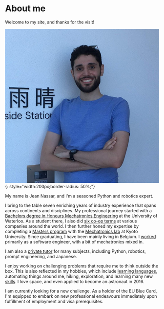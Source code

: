 # About me

Welcome to my site, and thanks for the visit!

![Jean Nassar (Obligatory photo)](assets/images/jean.png){: style="width:200px;border-radius: 50%;"}


My name is Jean Nassar, and I'm a seasoned Python and robotics expert.

I bring to the table seven enriching years of industry experience that spans across continents and disciplines.
My professional journey started with a [Bachelors degree in Honours Mechatronics Engineering](cv/education/uwaterloo) at the University of Waterloo.
As a student there, I also did [six co-op terms](cv/work_experience/coop) at various companies around the world.
I then further honed my expertise by completing a [Masters program](cv/education/kyoto-u) with the [Mechatronics lab](http://www.mechatronics.me.kyoto-u.ac.jp/index.php?ml_lang=en) at Kyoto University.
Since graduating, I have been mainly living in Belgium. I [worked](cv/work_experience) primarily as a software engineer, with a bit of mechatronics mixed in.

I am also a [private tutor](cv/teaching_experience) for many subjects, including Python, robotics, prompt engineering, and Japanese.

I enjoy working on challenging problems that require me to think outside the box.
This is also reflected in my hobbies, which include
[learning languages](cv/languages), automating things around me, hiking, exploration, and learning many new [skills](cv/skills).
I love space, and even applied to become an astronaut in 2016.

I am currently looking for a new challenge.
As a holder of the EU Blue Card, I'm equipped to embark on new professional endeavours
immediately upon fulfillment of employment and visa prerequisites.
